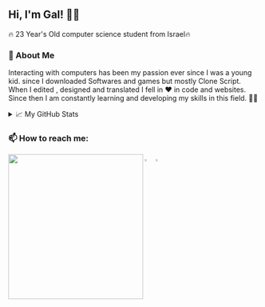 ## Hi, I'm Gal!  🤙🏼 

🔥 23 Year's Old computer science student from Israel🔥
### 💬 About Me 
Interacting with computers has been my passion ever since I was a young kid. 
since I downloaded Softwares and games but mostly Clone Script.
When I edited , designed and translated I fell in ❤️ in code and websites. 
Since then I am constantly learning and developing my skills in this field. 👨‍💻
<details>
<summary> 📈 My GitHub Stats</summary>

 [![Gal's github stats](https://github-readme-stats.vercel.app/api?username=gal-dahan)](https://github.com/gal-dahan/github-readme-stats) 

</details>
  



### 📫 How to reach me:   
  
  
   <a href="https://github.com/sponsors/gal-dahan"><img align="left" width="270" height="290" src="https://image.freepik.com/free-vector/young-freelancer-programmer-coding-with-laptop-vector-geek-character-isolated-white-background_53562-11083.jpg"></a>
   
  [<img src="https://img.icons8.com/color/48/000000/linkedin.png" width="3.5%"/>](https://www.linkedin.com/in/gal-dahan-328a17176/)
  <a href="mailto:963gal963@gmail.com"> <img src="https://img.icons8.com/fluent/48/000000/gmail.png" width="3.5%"/> </a>
  




<!--
**gal-dahan/Gal-Dahan** is a ✨ _special_ ✨ repository because its `README.md` (this file) appears on your GitHub profile.

Here are some ideas to get you started:

- 🔭 I’m currently working on ...
- 🌱 I’m currently learning ...
- 👯 I’m looking to collaborate on ...
- 🤔 I’m looking for help with ...
- 💬 Ask me about ...
- 📫 How to reach me: ...
- 😄 Pronouns: ...
- ⚡ Fun fact: ...
-->

